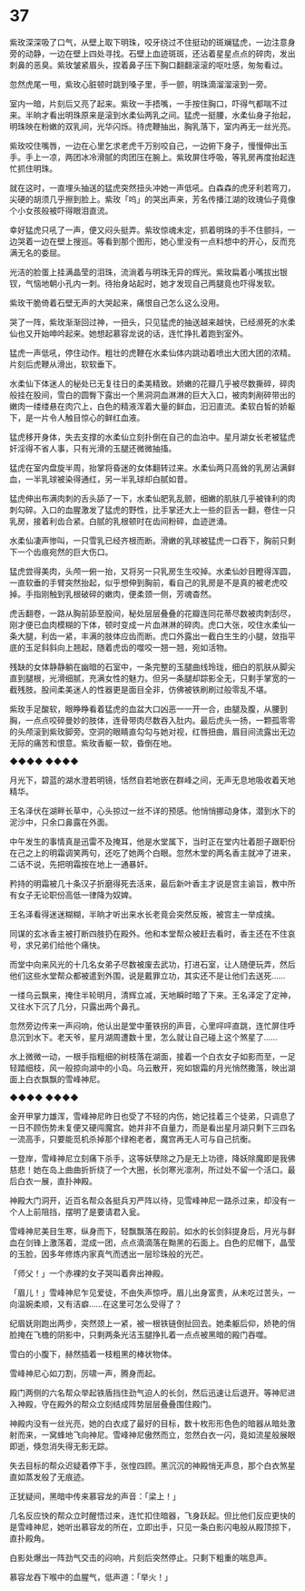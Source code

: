 # 37

紫玫深深吸了口气，从壁上取下明珠，咬牙绕过不住挺动的斑斓猛虎，一边注意身旁的动静，一边在壁上四处寻找。石壁上血迹斑斑，还沾着星星点点的碎肉，发出刺鼻的恶臭。紫玫皱紧眉头，捏着鼻子压下胸口翻翻滚滚的呕吐感，匆匆看过。

忽然虎尾一甩，紫玫心脏顿时跳到嗓子里，手一颤，明珠滴溜溜滚到一旁。

室内一暗，片刻后又亮了起来。紫玫一手捂嘴，一手按住胸口，吓得气都喘不过来。半晌才看出明珠原来是滚到水柔仙两乳之间。猛虎一挺腰，水柔仙身子抬起，明珠映在粉嫩的双乳间，光华闪烁。待虎鞭抽出，胸乳落下，室内再无一丝光亮。

紫玫咬住嘴唇，一边在心里乞求老虎千万别咬自己，一边俯下身子，慢慢伸出玉手。手上一凉，两团冰冷滑腻的肉团压在腕上。紫玫屏住呼吸，等乳房再度抬起连忙抓住明珠。

就在这时，一直埋头抽送的猛虎突然扭头冲她一声低吼。白森森的虎牙利若弯刀，尖硬的胡须几乎擦到脸上。紫玫「呜」的哭出声来，芳名传播江湖的玫瑰仙子竟像个小女孩般被吓得眼泪直流。

幸好猛虎只吼了一声，便又闷头挺弄。紫玫惊魂未定，抓着明珠的手不住颤抖，一边哭着一边在壁上搜巡。等看到那个图形，她心里没有一点料想中的开心，反而充满无名的委屈。

光洁的脸蛋上挂满晶莹的泪珠，流淌着与明珠无异的辉光。紫玫扁着小嘴拔出银钗，气恼地朝小孔内一刺。待抬身站起时，她才发现自己两腿竟也吓得发软。

紫玫干脆倚着石壁无声的大哭起来，痛恨自己怎么这么没用。

哭了一阵，紫玫渐渐回过神，一扭头，只见猛虎的抽送越来越快，已经濒死的水柔仙也又开始呻吟起来。她想起慕容龙说的话，连忙挣扎着跑到室外。

猛虎一声低吼，停住动作。粗壮的虎鞭在水柔仙体内跳动着喷出大团大团的浓精。片刻后虎鞭从滑出，软软垂下。

水柔仙下体迷人的秘处已无复往日的柔美精致。娇嫩的花瓣几乎被尽数撕碎，碎肉般挂在股间，雪白的圆臀下露出一个黑洞洞血淋淋的巨大入口，被肉刺剐碎带出的嫩肉一缕缕悬在肉穴上，白色的精液浑着大量的鲜血，汩汩直流。柔软白皙的娇躯下，是一片令人触目惊心的鲜红血液。

猛虎移开身体，失去支撑的水柔仙立刻扑倒在自己的血泊中。星月湖女长老被猛虎奸淫得不省人事，只有光滑的玉腿还微微抽搐。

猛虎在室内盘旋半周，抬掌将昏迷的女体翻转过来。水柔仙两只高耸的乳房沾满鲜血，一半乳球被染得通红，另一半乳球却白腻如昔。

猛虎伸出布满肉刺的舌头舔了一下，水柔仙肥乳乱颤，细嫩的肌肤几乎被锋利的肉刺勾碎。入口的血腥激发了猛虎的野性，比手掌还大上一些的巨舌一翻，卷住一只乳房，接着利齿合紧。白腻的乳根顿时在齿间粉碎，血迹迸涌。

水柔仙凄声惨叫，一只雪乳已经齐根而断。滑嫩的乳球被猛虎一口吞下，胸前只剩下一个齿痕宛然的巨大伤口。

猛虎尝得美肉，头颅一俯一抬，又将另一只乳房生生咬掉。水柔仙妙目瞪得浑圆，一直软垂的手臂突然抬起，似乎想伸到胸前，看自己的乳房是不是真的被老虎咬掉。手指刚触到乳根破碎的嫩肉，便柔颈一侧，芳魂杳然。

虎舌翻卷，一路从胸前舔至股间，秘处层层叠叠的花瓣连同花蒂尽数被肉刺刮尽，刚才便已血肉模糊的下体，顿时变成一片血淋淋的碎肉。虎口大张，咬住水柔仙一条大腿，利齿一紧，丰满的肢体应齿而断。虎口外露出一截白生生的小腿，敛指平底的玉足斜斜向上翘起，随着虎齿的噬咬一翘一翘，宛如活物。

残缺的女体静静躺在幽暗的石室中，一条完整的玉腿曲线玲珑，细白的肌肤从脚尖直到腿根，光滑细腻，充满女性的魅力。但另一条腿却踪影全无，只剩手掌宽的一截残肢。股间柔美迷人的性器更是面目全非，仿佛被铁刷刷过般零乱不堪。

紫玫手足酸软，眼睁睁看着猛虎的血盆大口凶恶一一开一合，由腿及腹，从腰到胸，一点点咬碎曼妙的肢体，连骨带肉尽数吞入肚内。最后虎头一扬，一颗孤零零的头颅滚到紫玫脚旁。空洞的眼睛直勾勾与她对视，红唇扭曲，眉目间流露出无边无际的痛苦和恨意。紫玫香躯一软，昏倒在地。

◆◆◆◆ ◆◆◆◆

月光下，碧蓝的湖水澄若明镜，恬然自若地嵌在群峰之间，无声无息地吸收着天地精华。

王名泽伏在湖畔长草中，心头掠过一丝不详的预感。他悄悄挪动身体，潜到水下的泥沙中，只余口鼻露在外面。

中午发生的事情真是迅雷不及掩耳，他是水堂属下，当时正在堂内壮着胆子跟职份在己之上的明霜调笑两句，还吃了她两个白眼。忽然木堂的两名香主就冲了进来，二话不说，先把明霜按在地上一通暴奸。

矜持的明霜被几十条汉子折磨得死去活来，最后新叶香主才说是宫主谕旨，教中所有女子无论职份高低一律降为奴婢。

王名泽看得迷迷糊糊，半晌才听出来水长老竟会突然反叛，被宫主一举成擒。

同谋的玄冰香主被打断四肢扔在殿外。他和本堂帮众被赶去看时，香主还在不住哀号，求兄弟们给他个痛快。

而堂中向来风光的十几名女弟子尽数被废去武功，打进石室，让人随便玩弄，然后他们这些水堂帮众都被遣到外围，说是戴罪立功，其实还不是让他们去送死……

一缕乌云飘来，掩住半轮明月，清辉立减，天地瞬时暗了下来。王名泽定了定神，又往水下沉了几分，只露出两个鼻孔。

忽然旁边传来一声闷响，他认出是堂中董铁拐的声音，心里呯呯直跳，连忙屏住呼息沉到水下。老天爷，星月湖周遭数十里，怎么就让自己碰上这个煞星了……

水上微微一动，一根手指粗细的树枝落在湖面，接着一个白衣女子如影而至，一足轻踏细枝，风一般掠向湖中的小岛。乌云散开，宛如银霜的月光悄然撒落，映出湖面上白衣飘飘的雪峰神尼。

◆◆◆◆ ◆◆◆◆

金开甲掌力雄浑，雪峰神尼昨日也受了不轻的内伤，她记挂着三个徒弟，只调息了一日不顾伤势未复便又硬闯魔宫。她并非不自量力，而是看出星月湖只剩下三四名一流高手，只要能觅机杀掉那个绿袍老者，魔宫再无人可与自己抗衡。

一登岸，雪峰神尼立刻痛下杀手，这等妖孽除之乃是无上功德，降妖除魔即是我佛慈悲！她在岛上曲曲折折绕了一个大圈，长剑寒光凛冽，所过处不留一个活口。最后白衣一展，直扑神殿。

神殿大门洞开，近百名帮众各挺兵刃严阵以待，见雪峰神尼一路杀过来，却没有一个人上前阻挡，摆明了是要请君入瓮。

雪峰神尼美目生寒，纵身而下，轻飘飘落在殿前。如水的长剑斜提身后，月光与鲜血在剑锋上激荡着，混成一团，点点滴滴落在黝黑的石面上。白色的尼帽下，晶莹的玉脸，因多年修炼内家真气而透出一层珍珠般的光芒。

「师父！」一个赤裸的女子哭叫着奔出神殿。

「眉儿！」雪峰神尼乍见爱徒，不由失声惊呼。眉儿出身富贵，从未吃过苦头，一向温婉柔顺，又有洁癖……在这里可怎么受得了？

纪眉妩刚跑出两步，突然颈上一紧，被一根铁链倒扯回去。她柔躯后仰，娇艳的俏脸掩在飞檐的阴影中，只剩两条光洁玉腿挣扎着一点点被黑暗的殿门吞噬。

雪白的小腹下，赫然插着一枝粗黑的棒状物体。

雪峰神尼心如刀割，厉啸一声，腾身而起。

殿门两侧的六名帮众举起铁盾挡住劲气迫人的长剑，然后迅速让后退开。等神尼进入神殿，守在殿外的帮众立刻结成阵势层层叠叠围住殿门。

神殿内没有一丝光亮，她的白衣成了最好的目标，数十枚形形色色的暗器从暗处激射而来，一窝蜂地飞向神尼。雪峰神尼傲然而立，忽然白衣一闪，竟如流星般展眼即逝，倏忽消失得无影无踪。

失去目标的帮众迟疑着停下手，张惶四顾。黑沉沉的神殿悄无声息，那个白衣煞星直如蒸发般了无痕迹。

正犹疑间，黑暗中传来慕容龙的声音：「梁上！」

几名反应快的帮众立时醒悟过来，连忙扣住暗器，飞身跃起。但比他们反应更快的是雪峰神尼，她听出慕容龙的所在，立即出手，只见一条白影闪电般从殿顶掠下，直扑殿角。

白影处爆出一阵劲气交击的闷响，片刻后突然停止。只剩下粗重的喘息声。

慕容龙吞下喉中的血腥气，低声道：「举火！」

